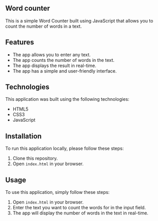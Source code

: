 ## Word counter


This is a simple Word Counter built using JavaScript that allows you to count the number of words in a text.


<!-- ## Live demo -->


## Features

- The app allows you to enter any text.
- The app counts the number of words in the text.
- The app displays the result in real-time.
- The app has a simple and user-friendly interface.


## Technologies

This application was built using the following technologies:

- HTML5
- CSS3
- JavaScript


## Installation

To run this application locally, please follow these steps:

1. Clone this repository.
2. Open `index.html` in your browser.


## Usage

To use this application, simply follow these steps:

1. Open `index.html` in your browser.
2. Enter the text you want to count the words for in the input field.
3. The app will display the number of words in the text in real-time.

